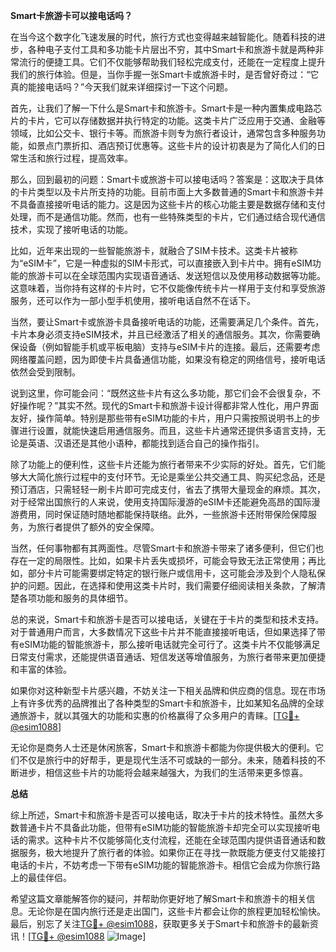 **Smart卡旅游卡可以接电话吗？**

在当今这个数字化飞速发展的时代，旅行方式也变得越来越智能化。随着科技的进步，各种电子支付工具和多功能卡片层出不穷，其中Smart卡和旅游卡就是两种非常流行的便捷工具。它们不仅能够帮助我们轻松完成支付，还能在一定程度上提升我们的旅行体验。但是，当你手握一张Smart卡或旅游卡时，是否曾好奇过：“它真的能接电话吗？”今天我们就来详细探讨一下这个问题。

首先，让我们了解一下什么是Smart卡和旅游卡。Smart卡是一种内置集成电路芯片的卡片，它可以存储数据并执行特定的功能。这类卡片广泛应用于交通、金融等领域，比如公交卡、银行卡等。而旅游卡则专为旅行者设计，通常包含多种服务功能，如景点门票折扣、酒店预订优惠等。这些卡片的设计初衷是为了简化人们的日常生活和旅行过程，提高效率。

那么，回到最初的问题：Smart卡或旅游卡可以接电话吗？答案是：这取决于具体的卡片类型以及卡片所支持的功能。目前市面上大多数普通的Smart卡和旅游卡并不具备直接接听电话的能力。这是因为这些卡片的核心功能主要是数据存储和支付处理，而不是通信功能。然而，也有一些特殊类型的卡片，它们通过结合现代通信技术，实现了接听电话的功能。

比如，近年来出现的一些智能旅游卡，就融合了SIM卡技术。这类卡片被称为“eSIM卡”，它是一种虚拟的SIM卡形式，可以直接嵌入到卡片中。拥有eSIM功能的旅游卡可以在全球范围内实现语音通话、发送短信以及使用移动数据等功能。这意味着，当你持有这样的卡片时，它不仅能像传统卡片一样用于支付和享受旅游服务，还可以作为一部小型手机使用，接听电话自然不在话下。

当然，要让Smart卡或旅游卡具备接听电话的功能，还需要满足几个条件。首先，卡片本身必须支持eSIM技术，并且已经激活了相关的通信服务。其次，你需要确保设备（例如智能手机或平板电脑）支持与eSIM卡片的连接。最后，还需要考虑网络覆盖问题，因为即使卡片具备通信功能，如果没有稳定的网络信号，接听电话依然会受到限制。

说到这里，你可能会问：“既然这些卡片有这么多功能，那它们会不会很复杂，不好操作呢？”其实不然。现代的Smart卡和旅游卡设计得都非常人性化，用户界面友好，操作简单。特别是那些带有eSIM功能的卡片，用户只需按照说明书上的步骤进行设置，就能快速启用通信服务。而且，这些卡片通常还提供多语言支持，无论是英语、汉语还是其他小语种，都能找到适合自己的操作指引。

除了功能上的便利性，这些卡片还能为旅行者带来不少实际的好处。首先，它们能够大大简化旅行过程中的支付环节。无论是乘坐公共交通工具、购买纪念品，还是预订酒店，只需轻轻一刷卡片即可完成支付，省去了携带大量现金的麻烦。其次，对于经常出国旅行的人来说，使用支持国际漫游的eSIM卡还能避免高昂的国际漫游费用，同时保证随时随地都能保持联络。此外，一些旅游卡还附带保险保障服务，为旅行者提供了额外的安全保障。

当然，任何事物都有其两面性。尽管Smart卡和旅游卡带来了诸多便利，但它们也存在一定的局限性。比如，如果卡片丢失或损坏，可能会导致无法正常使用；再比如，部分卡片可能需要绑定特定的银行账户或信用卡，这可能会涉及到个人隐私保护的问题。因此，在选择和使用这类卡片时，我们需要仔细阅读相关条款，了解清楚各项功能和服务的具体细节。

总的来说，Smart卡和旅游卡是否可以接电话，关键在于卡片的类型和技术支持。对于普通用户而言，大多数情况下这些卡片并不能直接接听电话，但如果选择了带有eSIM功能的智能旅游卡，那么接听电话就完全可行了。这类卡片不仅能够满足日常支付需求，还能提供语音通话、短信发送等增值服务，为旅行者带来更加便捷和丰富的体验。

如果你对这种新型卡片感兴趣，不妨关注一下相关品牌和供应商的信息。现在市场上有许多优秀的品牌推出了各种类型的Smart卡和旅游卡，比如某知名品牌的全球通旅游卡，就以其强大的功能和实惠的价格赢得了众多用户的青睐。[[TG💪+ @esim1088](https://t.me/s/esim1088)]

无论你是商务人士还是休闲旅客，Smart卡和旅游卡都能为你提供极大的便利。它们不仅是旅行中的好帮手，更是现代生活不可或缺的一部分。未来，随着科技的不断进步，相信这些卡片的功能将会越来越强大，为我们的生活带来更多惊喜。

**总结**

综上所述，Smart卡和旅游卡是否可以接电话，取决于卡片的技术特性。虽然大多数普通卡片不具备此功能，但带有eSIM功能的智能旅游卡却完全可以实现接听电话的需求。这种卡片不仅能够简化支付流程，还能在全球范围内提供语音通话和数据服务，极大地提升了旅行者的体验。如果你正在寻找一款既能方便支付又能接打电话的卡片，不妨考虑一下带有eSIM功能的智能旅游卡。相信它会成为你旅行路上的最佳伴侣。

希望这篇文章能解答你的疑问，并帮助你更好地了解Smart卡和旅游卡的相关信息。无论你是在国内旅行还是走出国门，这些卡片都会让你的旅程更加轻松愉快。最后，别忘了关注[TG💪+ @esim1088](https://t.me/s/esim1088)，获取更多关于Smart卡和旅游卡的最新资讯！[[TG💪+ @esim1088](https://t.me/s/esim1088) ![Image](https://i.postimg.cc/4NQfJmqS/Snipaste-2025-05-13-00-14-12.png)]